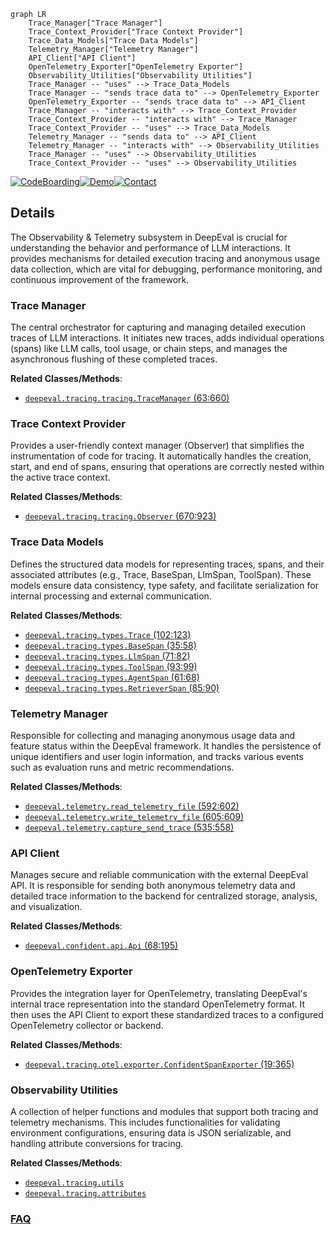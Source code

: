 ```mermaid
graph LR
    Trace_Manager["Trace Manager"]
    Trace_Context_Provider["Trace Context Provider"]
    Trace_Data_Models["Trace Data Models"]
    Telemetry_Manager["Telemetry Manager"]
    API_Client["API Client"]
    OpenTelemetry_Exporter["OpenTelemetry Exporter"]
    Observability_Utilities["Observability Utilities"]
    Trace_Manager -- "uses" --> Trace_Data_Models
    Trace_Manager -- "sends trace data to" --> OpenTelemetry_Exporter
    OpenTelemetry_Exporter -- "sends trace data to" --> API_Client
    Trace_Manager -- "interacts with" --> Trace_Context_Provider
    Trace_Context_Provider -- "interacts with" --> Trace_Manager
    Trace_Context_Provider -- "uses" --> Trace_Data_Models
    Telemetry_Manager -- "sends data to" --> API_Client
    Telemetry_Manager -- "interacts with" --> Observability_Utilities
    Trace_Manager -- "uses" --> Observability_Utilities
    Trace_Context_Provider -- "uses" --> Observability_Utilities
```

[![CodeBoarding](https://img.shields.io/badge/Generated%20by-CodeBoarding-9cf?style=flat-square)](https://github.com/CodeBoarding/CodeBoarding)[![Demo](https://img.shields.io/badge/Try%20our-Demo-blue?style=flat-square)](https://www.codeboarding.org/demo)[![Contact](https://img.shields.io/badge/Contact%20us%20-%20contact@codeboarding.org-lightgrey?style=flat-square)](mailto:contact@codeboarding.org)

## Details

The Observability & Telemetry subsystem in DeepEval is crucial for understanding the behavior and performance of LLM interactions. It provides mechanisms for detailed execution tracing and anonymous usage data collection, which are vital for debugging, performance monitoring, and continuous improvement of the framework.

### Trace Manager
The central orchestrator for capturing and managing detailed execution traces of LLM interactions. It initiates new traces, adds individual operations (spans) like LLM calls, tool usage, or chain steps, and manages the asynchronous flushing of these completed traces.


**Related Classes/Methods**:

- <a href="https://github.com/confident-ai/deepeval/blob/main/deepeval/tracing/tracing.py#L63-L660" target="_blank" rel="noopener noreferrer">`deepeval.tracing.tracing.TraceManager` (63:660)</a>


### Trace Context Provider
Provides a user-friendly context manager (Observer) that simplifies the instrumentation of code for tracing. It automatically handles the creation, start, and end of spans, ensuring that operations are correctly nested within the active trace context.


**Related Classes/Methods**:

- <a href="https://github.com/confident-ai/deepeval/blob/main/deepeval/tracing/tracing.py#L670-L923" target="_blank" rel="noopener noreferrer">`deepeval.tracing.tracing.Observer` (670:923)</a>


### Trace Data Models
Defines the structured data models for representing traces, spans, and their associated attributes (e.g., Trace, BaseSpan, LlmSpan, ToolSpan). These models ensure data consistency, type safety, and facilitate serialization for internal processing and external communication.


**Related Classes/Methods**:

- <a href="https://github.com/confident-ai/deepeval/blob/main/deepeval/tracing/types.py#L102-L123" target="_blank" rel="noopener noreferrer">`deepeval.tracing.types.Trace` (102:123)</a>
- <a href="https://github.com/confident-ai/deepeval/blob/main/deepeval/tracing/types.py#L35-L58" target="_blank" rel="noopener noreferrer">`deepeval.tracing.types.BaseSpan` (35:58)</a>
- <a href="https://github.com/confident-ai/deepeval/blob/main/deepeval/tracing/types.py#L71-L82" target="_blank" rel="noopener noreferrer">`deepeval.tracing.types.LlmSpan` (71:82)</a>
- <a href="https://github.com/confident-ai/deepeval/blob/main/deepeval/tracing/types.py#L93-L99" target="_blank" rel="noopener noreferrer">`deepeval.tracing.types.ToolSpan` (93:99)</a>
- <a href="https://github.com/confident-ai/deepeval/blob/main/deepeval/tracing/types.py#L61-L68" target="_blank" rel="noopener noreferrer">`deepeval.tracing.types.AgentSpan` (61:68)</a>
- <a href="https://github.com/confident-ai/deepeval/blob/main/deepeval/tracing/types.py#L85-L90" target="_blank" rel="noopener noreferrer">`deepeval.tracing.types.RetrieverSpan` (85:90)</a>


### Telemetry Manager
Responsible for collecting and managing anonymous usage data and feature status within the DeepEval framework. It handles the persistence of unique identifiers and user login information, and tracks various events such as evaluation runs and metric recommendations.


**Related Classes/Methods**:

- <a href="https://github.com/confident-ai/deepeval/blob/main/deepeval/telemetry.py#L592-L602" target="_blank" rel="noopener noreferrer">`deepeval.telemetry.read_telemetry_file` (592:602)</a>
- <a href="https://github.com/confident-ai/deepeval/blob/main/deepeval/telemetry.py#L605-L609" target="_blank" rel="noopener noreferrer">`deepeval.telemetry.write_telemetry_file` (605:609)</a>
- <a href="https://github.com/confident-ai/deepeval/blob/main/deepeval/telemetry.py#L535-L558" target="_blank" rel="noopener noreferrer">`deepeval.telemetry.capture_send_trace` (535:558)</a>


### API Client
Manages secure and reliable communication with the external DeepEval API. It is responsible for sending both anonymous telemetry data and detailed trace information to the backend for centralized storage, analysis, and visualization.


**Related Classes/Methods**:

- <a href="https://github.com/confident-ai/deepeval/blob/main/deepeval/confident/api.py#L68-L195" target="_blank" rel="noopener noreferrer">`deepeval.confident.api.Api` (68:195)</a>


### OpenTelemetry Exporter
Provides the integration layer for OpenTelemetry, translating DeepEval's internal trace representation into the standard OpenTelemetry format. It then uses the API Client to export these standardized traces to a configured OpenTelemetry collector or backend.


**Related Classes/Methods**:

- <a href="https://github.com/confident-ai/deepeval/blob/main/deepeval/tracing/otel/exporter.py#L19-L365" target="_blank" rel="noopener noreferrer">`deepeval.tracing.otel.exporter.ConfidentSpanExporter` (19:365)</a>


### Observability Utilities
A collection of helper functions and modules that support both tracing and telemetry mechanisms. This includes functionalities for validating environment configurations, ensuring data is JSON serializable, and handling attribute conversions for tracing.


**Related Classes/Methods**:

- <a href="https://github.com/confident-ai/deepeval/blob/main/deepeval/tracing/utils.py" target="_blank" rel="noopener noreferrer">`deepeval.tracing.utils`</a>
- <a href="https://github.com/confident-ai/deepeval/blob/main/deepeval/tracing/attributes.py" target="_blank" rel="noopener noreferrer">`deepeval.tracing.attributes`</a>




### [FAQ](https://github.com/CodeBoarding/GeneratedOnBoardings/tree/main?tab=readme-ov-file#faq)